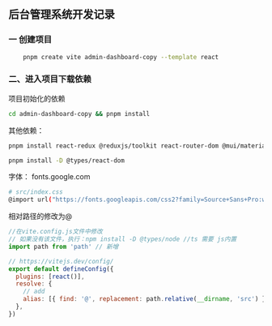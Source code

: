 ## 后台管理系统开发记录

### 一 创建项目

```bash
	pnpm create vite admin-dashboard-copy --template react
```

### 二、进入项目下载依赖

项目初始化的依赖

```bash
cd admin-dashboard-copy && pnpm install
```

其他依赖：

```bash
pnpm install react-redux @reduxjs/toolkit react-router-dom @mui/material @emotion/react @emotion/styled @mui/icons-material @mui/x-data-grid

pnpm install -D @types/react-dom

```

字体：
fonts.google.com

```bash
# src/index.css
@import url("https://fonts.googleapis.com/css2?family=Source+Sans+Pro:wght@400;600;700&display=swap");

```

相对路径的修改为@

```js
//在vite.config.js文件中修改
// 如果没有该文件，执行：npm install -D @types/node //ts 需要 js内置
import path from 'path' // 新增

// https://vitejs.dev/config/
export default defineConfig({
  plugins: [react()],
  resolve: {
    // add
    alias: [{ find: '@', replacement: path.relative(__dirname, 'src') }], //add
  },
})
```
